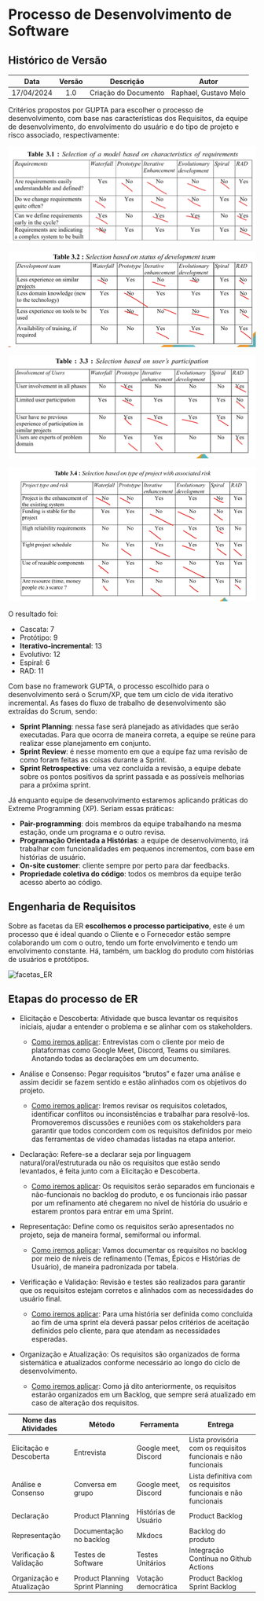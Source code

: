 # Processo de Desenvolvimento de Software

##  Histórico de Versão

| **Data** | **Versão** | **Descrição** | **Autor** |
| :--------: | :--------: | :--------:  | :--------: | 
| 17/04/2024 | 1.0 | Criação do Documento  | Raphael, Gustavo Melo |

Critérios propostos por GUPTA para escolher o processo de desenvolvimento, com base nas características dos Requisitos, da equipe de desenvolvimento, do envolvimento do usuário e do tipo de projeto e risco associado, respectivamente:

![Risco Associado](assets/images/selection_based/associated_risk.png)

![Características dos Requisitos](assets/images/selection_based/characteristics_requirements.png)

![Status do time de Desenvolvimento](assets/images/selection_based/status_of_development_team.png)

![Participação do Usuáŕio](assets/images/selection_based/user_participation.png)

O resultado foi:

- Cascata: 7
- Protótipo: 9
- **Iterativo-incremental**: 13
- Evolutivo: 12
- Espiral: 6
- RAD: 11 

Com base no framework GUPTA, o processo escolhido para o desenvolvimento será o Scrum/XP, que tem um ciclo de vida iterativo incremental. As fases do fluxo de trabalho de desenvolvimento são extraídas do Scrum, sendo:

- **Sprint Planning**: nessa fase será planejado as atividades que serão executadas. Para que ocorra de maneira correta, a equipe se reúne para realizar esse planejamento em conjunto.  
- **Sprint Review**: é nesse momento em que a equipe faz uma revisão de como foram feitas as coisas durante a Sprint. 
- **Sprint Retrospective**: uma vez concluída a revisão, a equipe debate sobre os pontos positivos da sprint passada e as possíveis melhorias para a próxima sprint.

Já enquanto equipe de desenvolvimento estaremos aplicando práticas do Extreme Programming (XP). Seriam essas práticas:

- **Pair-programming**: dois membros da equipe trabalhando na mesma estação, onde um programa e o outro revisa.
- **Programação Orientada a Histórias**: a equipe de desenvolvimento, irá trabalhar com funcionalidades em pequenos incrementos, com base em histórias de usuário.
- **On-site customer**: cliente sempre por perto para dar feedbacks.
- **Propriedade coletiva do código**: todos os membros da equipe terão acesso aberto ao código.

## Engenharia de Requisitos 

Sobre as facetas da ER **escolhemos o processo participativo**, este é um processo que é ideal quando o Cliente e o Fornecedor estão sempre colaborando um com o outro, tendo um forte envolvimento e tendo um envolvimento constante. Há, também, um backlog do produto com histórias de usuários e protótipos. 

![facetas_ER](https://github.com/mdsreq-fga-unb/2024.1-Est-dio-de-Beleza-Keuany/assets/79723182/bf8b9be8-76db-47d5-9026-811aa64f8029)

## Etapas do processo de ER

- Elicitação e Descoberta: Atividade que busca levantar os requisitos iniciais, ajudar a entender o problema e se alinhar com os stakeholders.

    - <u>Como iremos aplicar</u>: Entrevistas com o cliente por meio de plataformas como Google Meet, Discord, Teams ou similares. Anotando todas as declarações em um documento.

- Análise e Consenso: Pegar requisitos “brutos” e fazer uma análise e assim decidir se fazem sentido e estão alinhados com os objetivos do projeto. 

    - <u>Como iremos aplicar</u>:  Iremos revisar os requisitos coletados, identificar conflitos ou inconsistências e trabalhar para resolvê-los. Promoveremos discussões e reuniões com os stakeholders para garantir que todos concordem com os requisitos definidos por meio das ferramentas de vídeo chamadas listadas na etapa anterior.

- Declaração: Refere-se a declarar seja por linguagem natural/oral/estruturada ou não os requisitos que estão sendo levantados, é feita junto com a Elicitação e Descoberta.

    - <u>Como iremos aplicar</u>: Os requisitos serão separados em funcionais e não-funcionais no backlog do produto, e os funcionais irão passar por um refinamento até chegarem no nível de história do usuário e estarem prontos para entrar em uma Sprint.

- Representação: Define como os requisitos serão apresentados no projeto, seja de maneira formal, semiformal ou informal.

    - <u>Como iremos aplicar</u>: Vamos documentar os requisitos no backlog por meio de níveis de refinamento (Temas, Épicos e Histórias de Usuário), de maneira padronizada por tabela.

- Verificação e Validação: Revisão e testes são realizados para garantir que os requisitos estejam corretos e alinhados com as necessidades do usuário final.

    - <u>Como iremos aplicar</u>: Para uma história ser definida como concluída ao fim de uma sprint ela deverá passar pelos critérios de aceitação definidos pelo cliente, para que atendam as necessidades esperadas.

- Organização e Atualização: Os requisitos são organizados de forma sistemática e atualizados conforme necessário ao longo do ciclo de desenvolvimento.

    - <u>Como iremos aplicar</u>: Como já dito anteriormente, os requisitos estarão organizados em um Backlog, que sempre será atualizado em caso de alteração dos requisitos.

|Nome das Atividades|Método|Ferramenta|Entrega|
|-|-|-|-|
|Elicitação e Descoberta|Entrevista|Google meet, Discord|Lista provisória com os requisitos funcionais e não funcionais|
|Análise e Consenso|Conversa em grupo|Google meet, Discord|Lista definitiva com os requisitos funcionais e não funcionais|
|Declaração|Product Planning|Histórias de Usuário|Product Backlog|
|Representação|Documentação no backlog|Mkdocs |Backlog do produto|
|Verificação & Validação|Testes de Software|Testes Unitários|Integração Contínua no Github Actions|
Organização e Atualização|Product Planning<br>Sprint Planning|Votação democrática|Product Backlog<br>Sprint Backlog|

